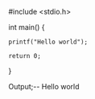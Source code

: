 
#include <stdio.h>

int main() {
    
    printf("Hello world");
    
    return 0;
}





Output;--
Hello world
